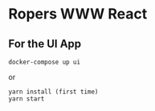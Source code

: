 # Ropers WWW React

## For the UI App
```
docker-compose up ui
```
or
```
yarn install (first time)
yarn start
```
